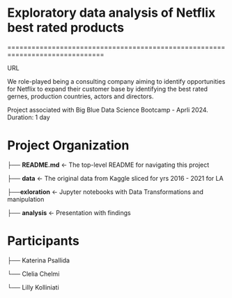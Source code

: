 # Exploratory data analysis of Netflix best rated products

==============================================================================

URL 

We role-played being a consulting company aiming to identify opportunities for Netflix to expand their customer base by identifying the best rated gernes, production countries, actors and directors.

Project associated with Big Blue Data Science Bootcamp - Aprli 2024. Duration: 1 day


# Project Organization

├── **README.md**               <- The top-level README for navigating this project

├── **data**                    <- The original data from Kaggle sliced for yrs 2016 - 2021 for LA

├──**exloration**               <- Jupyter notebooks with Data Transformations and manipulation

├── **analysis**                <- Presentation with findings




# Participants

├── Katerina Psallida

└── Clelia Chelmi

└── Lilly Kolliniati



